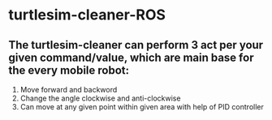 # turtlesim-cleaner-ROS

## The turtlesim-cleaner can perform 3 act per your given command/value, which are main base for the every mobile robot:
1. Move forward and backword 
2. Change the angle clockwise and anti-clockwise
3. Can move at any given point within given area with help of PID controller

